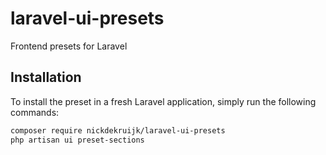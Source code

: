 # laravel-ui-presets
Frontend presets for Laravel

## Installation

To install the preset in a fresh Laravel application, simply run the following commands:

```bash
composer require nickdekruijk/laravel-ui-presets
php artisan ui preset-sections
```